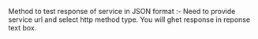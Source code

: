 Method to test response of service in JSON format :-
Need to provide service url and select http method type. You will ghet response in reponse text box.
